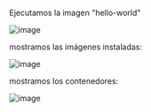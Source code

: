 Ejecutamos la imagen "hello-world"

![image](https://github.com/juanjo002/ejerciciosSRI/assets/122454341/490b4fc7-1856-4691-a414-aba40b3c1733)

mostramos las imágenes instaladas:

![image](https://github.com/juanjo002/ejerciciosSRI/assets/122454341/ed3bde82-391b-4aa6-9ff6-76998be0acfd)

mostramos los contenedores:

![image](https://github.com/juanjo002/ejerciciosSRI/assets/122454341/394125b0-dbbe-40a4-85ba-fec2dff1d27f)
